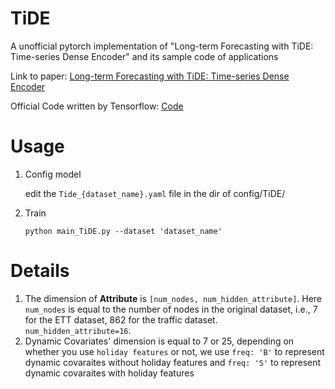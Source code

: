 # TiDE
A unofficial pytorch implementation of "Long-term Forecasting with TiDE: Time-series Dense Encoder" and its sample code of applications

Link to paper: [Long-term Forecasting with TiDE: Time-series Dense Encoder](https://arxiv.org/pdf/2304.08424.pdf)

Official Code written by Tensorflow: [Code](https://github.com/google-research/google-research/tree/master/tide)

# Usage
1. Config model

   edit the ```Tide_{dataset_name}.yaml``` file in the dir of config/TiDE/
   
2. Train

   ```python main_TiDE.py --dataset 'dataset_name' ```
   
# Details
1. The dimension of **Attribute** is ```[num_nodes, num_hidden_attribute]```. Here ```num_nodes``` is equal to the number of nodes in the original dataset, i.e., 7 for the ETT dataset, 862 for the traffic dataset. ```num_hidden_attribute=16```.
2. Dynamic Covariates' dimension is equal to 7 or 25, depending on whether you use ```holiday features``` or not, we use ```freq: 'B'``` to represent dynamic covaraites without holiday features and ```freq: 'S'``` to represent dynamic covaraites with holiday features
